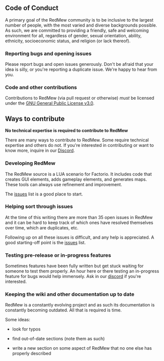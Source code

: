 ## Code of Conduct

A primary goal of the RedMew community is to be inclusive to the largest number of people, with the most varied and diverse backgrounds possible. As such, we are committed to providing a friendly, safe and welcoming environment for all, regardless of gender, sexual orientation, ability, ethnicity, socioeconomic status, and religion (or lack thereof).

### Reporting bugs and opening issues

Please report bugs and open issues generously. Don't be afraid that your idea is silly, or you're reporting a duplicate issue. We're happy to hear from you.

### Code and other contributions

Contributions to RedMew (via pull request or otherwise) *must* be licensed under the [GNU General Public License v3.0](LICENSE).

## Ways to contribute

**No technical expertise is required to contribute to RedMew**

There are many ways to contribute to RedMew. Some require technical expertise and others do not. If you're interested in contributing or want to know more, inquire in our [Discord][2].

### Developing RedMew

The RedMew source is a LUA scenario for Factorio. It includes code that creates GUI elements, adds gameplay elements, and generates maps. These tools can always use refinement and improvement.

The [issues][1] list is a good place to start.

### Helping sort through issues

At the time of this writing there are more than 35 open issues in RedMew and it can be hard to keep track of which ones have resolved themselves over time, which are duplicates, etc.

Following up on all these issues is difficult, and any help is appreciated. A good starting-off point is the [issues][1] list.

### Testing pre-release or in-progress features

Sometimes features have been fully written but get stuck waiting for someone to test them properly. An hour here or there testing an in-progress feature for bugs would help immensely. Ask in our [discord][2] if you're interested.

### Keeping the wiki and other documentation up to date

RedMew is a constantly evolving project and as such its documentation is constantly becoming outdated. All that is required is time.

Some ideas:

* look for typos

* find out-of-date sections (note them as such)

* write a new section on some aspect of RedMew that no one else has properly described

[1]:https://github.com/Refactorio/RedMew/issues
[2]:http://redmew.com/discord
